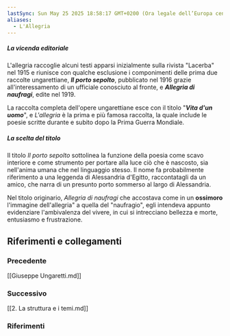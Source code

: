 ```yaml
---
lastSync: Sun May 25 2025 18:58:17 GMT+0200 (Ora legale dell’Europa centrale)
aliases:
  - L'Allegria
---
```

##### La vicenda editoriale
L'allegria raccoglie alcuni testi apparsi inizialmente sulla rivista "Lacerba" nel 1915 e riunisce con qualche esclusione i componimenti delle prima due raccolte ungarettiane, ***Il porto sepolto***, pubblicato nel 1916 grazie all'interessamento di un ufficiale conosciuto al fronte, e ***Allegria di naufragi***, edite nel 1919.

La raccolta completa dell'opere ungarettiane esce con il titolo "***Vita d'un uomo***", e *L'allegria* è la prima e più famosa raccolta, la quale include le poesie scritte durante e subito dopo la Prima Guerra Mondiale.


##### La scelta del titolo
Il titolo *Il porto sepolto* sottolinea la funzione della poesia come scavo interiore e come strumento per portare alla luce ciò che è nascosto, sia nell'anima umana che nel linguaggio stesso. Il nome fa probabilmente riferimento a una leggenda di Alessandria d'Egitto, raccontatagli da un amico, che narra di un presunto porto sommerso al largo di Alessandria.

Nel titolo originario, *Allegria di naufragi* che accostava come in un **ossimoro** l'immagine dell'allegria" a quella del "naufragio", egli intendeva appunto evidenziare l'ambivalenza del vivere, in cui si intrecciano bellezza e morte, entusiasmo e frustrazione.


Riferimenti e collegamenti
---
### Precedente
[[Giuseppe Ungaretti.md]]

### Successivo
[[2. La struttura e i temi.md]]

### Riferimenti
